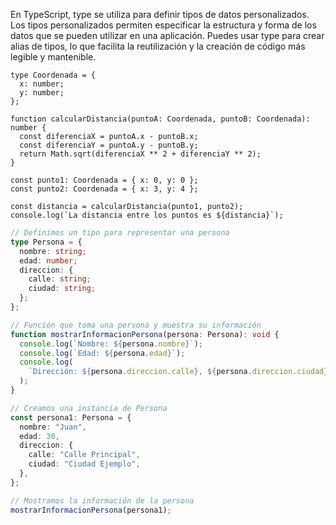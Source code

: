 En TypeScript, type se utiliza para definir tipos de datos personalizados. Los tipos personalizados permiten especificar la estructura y forma de los datos que se pueden utilizar en una aplicación. Puedes usar type para crear alias de tipos, lo que facilita la reutilización y la creación de código más legible y mantenible.

```
type Coordenada = {
  x: number;
  y: number;
};

function calcularDistancia(puntoA: Coordenada, puntoB: Coordenada): number {
  const diferenciaX = puntoA.x - puntoB.x;
  const diferenciaY = puntoA.y - puntoB.y;
  return Math.sqrt(diferenciaX ** 2 + diferenciaY ** 2);
}

const punto1: Coordenada = { x: 0, y: 0 };
const punto2: Coordenada = { x: 3, y: 4 };

const distancia = calcularDistancia(punto1, punto2);
console.log(`La distancia entre los puntos es ${distancia}`);
```

```ts
// Definimos un tipo para representar una persona
type Persona = {
  nombre: string;
  edad: number;
  direccion: {
    calle: string;
    ciudad: string;
  };
};

// Función que toma una persona y muestra su información
function mostrarInformacionPersona(persona: Persona): void {
  console.log(`Nombre: ${persona.nombre}`);
  console.log(`Edad: ${persona.edad}`);
  console.log(
    `Dirección: ${persona.direccion.calle}, ${persona.direccion.ciudad}`
  );
}

// Creamos una instancia de Persona
const persona1: Persona = {
  nombre: "Juan",
  edad: 30,
  direccion: {
    calle: "Calle Principal",
    ciudad: "Ciudad Ejemplo",
  },
};

// Mostramos la información de la persona
mostrarInformacionPersona(persona1);
```
